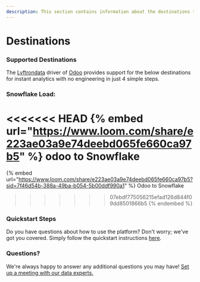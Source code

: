 ```yaml
---
description: This section contains information about the destinations that Odoo supports.
---
```


# Destinations

### Supported Destinations

The [Lyftrondata](https://www.lyftrondata.com/) driver of [Odoo](https://www.lyftrondata.com/integration/finance-analytics/odoo/) provides support for the below destinations for instant analytics with no engineering in just 4 simple steps.

### Snowflake Load:

<<<<<<< HEAD
{% embed url="https://www.loom.com/share/e223ae03a9e74deebd065fe660ca97b5" %}
odoo to Snowflake
=======
{% embed url="https://www.loom.com/share/e223ae03a9e74deebd065fe660ca97b5?sid=7f46d54b-388a-49ba-b054-5b00ddf990a1" %}
Odoo to Snowflake
>>>>>>> 07ebdf775056215efad126d844f09dd8501866b5
{% endembed %}



### Quickstart Steps

Do you have questions about how to use the platform? Don't worry; we've got you covered. Simply follow the quickstart instructions [here](./).

### Questions? <a href="#questions" id="questions"></a>

We're always happy to answer any additional questions you may have! [Set up a meeting with our data experts.](https://www.lyftrondata.com/book-a-meeting/)

